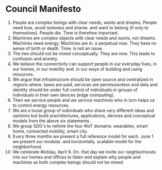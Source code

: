 # Council Manifesto
1. People are complex beings with clear needs, wants and dreams. People need love, avoid sickness and shame. and want to belong (if only to themselves). People die. Time is therefore important.
2. Machines are complex objects with clear needs and wants, not dreams. Machines need energy. Machines are in. a perpetual now. They have no sense of birth or death. Time. is not an issue.
3. The two should not be mixed conceptually. They are now. This leads to confusion and anxiety.
4. We believe the connectivity can support people in our everyday lives, in our  homes, in our mobility and. in our ways of building and using resources. 
5. We argue that infrastructure should be open source and centralized in regions where. taxes are paid, services are permissionless and data and identity should be under full control of individuals or groups of individuals in their own devices (edge coimputing).
6. Then we service people and we service machines who in turn helps us to control energy resources.
7. We are a loose group of individuals who share very different ideas and opinions but build arachitectures, applications, devices and conceptual models from the above six statements.
8. We group SDG's to rethink the four #IoT domains: wearables, smart home, connected mobility, smart city. 
9. Every three months we present a full reference model for each. June 1 we present our modular. and horizontally. scalable model for the neighborhood.
10. We celebrate #Iotday, April 9. On. that day we invite our neighborhoods into our homes and offices to listen and explain why people and machines as both complex beings should not be mixed.
